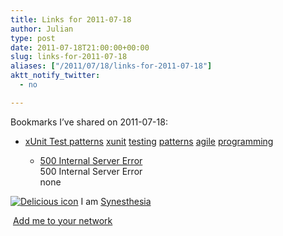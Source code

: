 ```yaml
---
title: Links for 2011-07-18
author: Julian
type: post
date: 2011-07-18T21:00:00+00:00
slug: links-for-2011-07-18 
aliases: ["/2011/07/18/links-for-2011-07-18"]
aktt_notify_twitter:
  - no

---
```

Bookmarks I&#8217;ve shared on 2011-07-18:

  * [xUnit Test patterns][1] 
    [xunit][2] [testing][3] [patterns][4] [agile][5] [programming][6] </li> 
    
      * [500 Internal Server Error][7]  
        500 Internal Server Error  
        none</ul> 
    
    <p class="deliciouslink">
      <a href="https://del.icio.us/synesthesia" title="See all my bookmarks on del.icio.us"><img src="https://www.synesthesia.co.uk/images/deliciousicon.jpg" alt="Delicious icon" /></a>&nbsp;I am <a href="https://del.icio.us/synesthesia" title="See all my bookmarks on del.icio.us">Synesthesia</a>
    </p>
    
    <p class="deliciouslink">
      <a href="https://del.icio.us/network?add=synesthesia" title="Add me to your del.icio.us network"><img src="https://www.synesthesia.co.uk/images/add.gif" alt="" /></a>&nbsp;<a href="https://del.icio.us/network?add=synesthesia" title="Add me to your del.icio.us network">Add me to your network</a>
    </p>

 [1]: https://xunitpatterns.com/index.html
 [2]: https://www.delicious.com/synesthesia/xunit
 [3]: https://www.delicious.com/synesthesia/testing
 [4]: https://www.delicious.com/synesthesia/patterns
 [5]: https://www.delicious.com/synesthesia/agile
 [6]: https://www.delicious.com/synesthesia/programming
 [7]: https://feeds.delicious.com/v2/rss/synesthesia